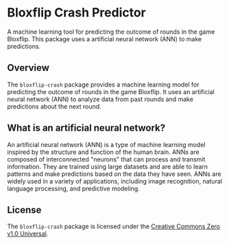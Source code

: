 # Bloxflip Crash Predictor

A machine learning tool for predicting the outcome of rounds in the game Bloxflip. This package uses a artificial neural network (ANN) to make predictions.

## Overview

The `bloxflip-crash` package provides a machine learning model for predicting the outcome of rounds in the game Bloxflip. It uses an artificial neural network (ANN) to analyze data from past rounds and make predictions about the next round.

## What is an artificial neural network?

An artificial neural network (ANN) is a type of machine learning model inspired by the structure and function of the human brain. ANNs are composed of interconnected "neurons" that can process and transmit information. They are trained using large datasets and are able to learn patterns and make predictions based on the data they have seen. ANNs are widely used in a variety of applications, including image recognition, natural language processing, and predictive modeling.

## License

The `bloxflip-crash` package is licensed under the [Creative Commons Zero v1.0 Universal](LICENSE).

